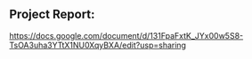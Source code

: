 ## Project Report:

https://docs.google.com/document/d/131FpaFxtK_JYx00w5S8-TsOA3uha3YTtX1NU0XqyBXA/edit?usp=sharing
